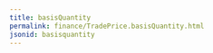 ```yaml
---
title: basisQuantity
permalink: finance/TradePrice.basisQuantity.html
jsonid: basisquantity
---
```

